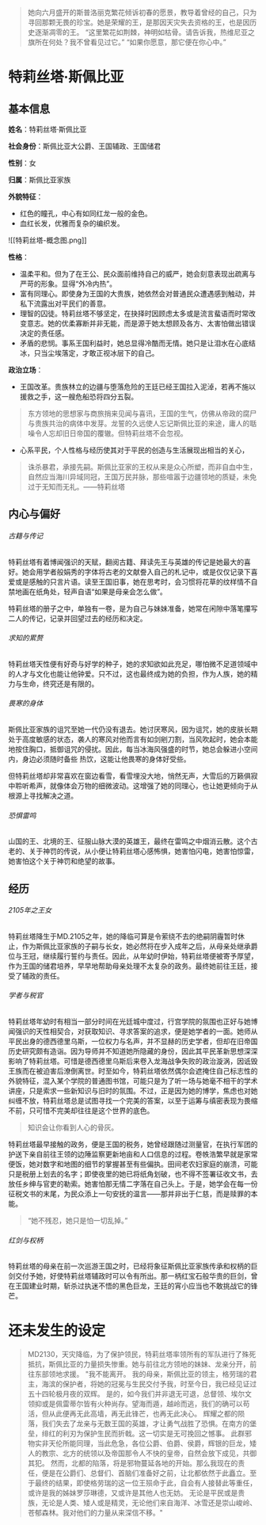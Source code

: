 >她向六月盛开的斯普洛丽克繁花倾诉初春的愿景，教导着曾经的自己，只为寻回那颗无畏的珍宝。她是荣耀的王，是那因天灾失去资格的王，也是因历史逐渐凋零的王。
>“这里繁花如荆棘，神明如枯骨。请告诉我，热维尼亚之旗所在何处？我不曾看见过它。”
>“如果你愿意，那它便在你心中。”
# 特莉丝塔·斯佩比亚
## 基本信息
**姓名**：特莉丝塔·斯佩比亚

**社会身份**：斯佩比亚大公爵、王国辅政、王国储君

**性别**：女

**归属**：斯佩比亚家族

**外貌特征**：
- 红色的瞳孔，中心有如同红龙一般的金色。
- 血红长发，优雅而复杂的编织发。

![[特莉丝塔-概念图.png]]

**性格**：
- 温柔平和。但为了在王公、民众面前维持自己的威严，她会刻意表现出疏离与严苛的形象。显得“外冷内热”。
- 富有同理心。即使身为王国的大贵族，她依然会对普通民众遭遇感到触动，并私下流露出对平民们的善意。
- 理智的囚徒。特莉丝塔不够坚定，在抉择时因顾虑太多或是流言蜚语而时常改变意志。她的优柔寡断并非无能，而是源于她太想顾及各方、太害怕做出错误决定的责任感。
- 矛盾的悲悯。事系王国利益时，她总显得冷酷而无情。她只是让泪水在心底结冰，只当尘埃落定，才敢正视冰层下的自己。

**政治立场**：
- 王国改革。贵族林立的边疆与堕落危险的王廷已经王国拉入泥淖，若再不施以援救之手，这一艘危船恐将四分五裂。
>东方领地的思想家与商旅捎来见闻与喜讯，王国的生气，仿佛从帝政的腐尸与贵族共治的病体中发芽。龙誓的久远使人忘记斯佩比亚的来途，庸人的聒噪令人忘却旧日帝国的覆辙。但特莉丝塔不会忽视。
- 心系平民，个人性格与经历使其对于平民的创造与生活展现出相当的关心， 
>诛杀暴君，承接先嗣。斯佩比亚家的王权从来是众心所塑，而非自血中生，自然应当海川异域同冠，王国万民并脉，那些喧嚣于边疆领地的质疑，未免过于无知而无礼。——特莉丝塔

## 内心与偏好
###### 古籍与传记
特莉丝塔有着博闻强识的天赋，翻阅古籍、拜读先王与英雄的传记是她最大的喜好。她会用学者般娟秀的字体将古老的文献誊入自己的札记中，或是仅仅记录下喜爱或是感触的只言片语。读至王国旧事，她在思考时，会习惯将花草的纹样情不自禁地画在纸角处，轻声自语“如果是母亲会怎么做”。

特莉丝塔的册子之中，单独有一卷，是为自己与妹妹准备，她常在闲隙中落笔攥写二人的传记，记录并回望过去的经历和决定。
###### 求知的累赘
特莉丝塔天性便有好奇与好学的种子，她的求知欲如此充足，哪怕微不足道领域中的人才与文化也能让他钟爱。只不过，这也最终成为她的负担，作为人族，她的精力与生命，终究还是有限的。
###### 畏寒的身体
斯佩比亚家族的诅咒至她一代仍没有退去。她讨厌寒风，因为诅咒，她的皮肤长期处于高度敏感的状态，袭人的寒风对他而言有如剑剜刀割，当风吹起时，她会本能地按住胸口，抵御诅咒的侵扰。因此，每当冰海风强盛的时节，她总会躲进小空间内，身边必须随时备些 热饮，这能让他畏寒的身体好受些。

但特莉丝塔却非常喜欢在窗边看雪，看雪埋没大地，悄然无声，大雪后的万籁俱寂中聆听希声，就像体会万物的细微波动。这增强了她的同理心，也让她更倾向于从根源上寻找解决之道。
###### 恐惧雷鸣
山国的王、北境的王、征服山脉大漠的英雄王，最终在雷鸣之中烟消云散。这个古老的、关于神罚的传说，从小便让特莉丝塔心感怖惧，她害怕闪电，她害怕惊雷，她害怕这个关于神罚和绝望的故事。
## 经历
###### 2105年之王女
特莉丝塔降生于MD.2105之年，她的降临可算是令萦绕不去的绝嗣阴霾暂时休止，作为斯佩比亚家族的子嗣与长女，她必然将在步入成年之后，从母亲处继承爵位与王冠，继续履行誓约与责任。因此，从年幼时伊始，特莉丝塔便被寄予厚望，作为王国的储君培养，早早地帮助母亲处理不太复杂的政务。最终她前往王廷，接受了辅政的责任。
###### 学者与税官
特莉丝塔年幼时有相当一部分时间在光廷城中度过，行宫学院的氛围也正好与她博闻强识的天性相契合，对获取知识、寻求答案的追求，便是她学者的一面。她师从平民出身的德西德里乌斯，一位权力与名声，并不显赫的历史学者，但却在旧帝国历史研究颇有造诣。因为导师并不知道她所隐藏的身份，因此其平民革新思想深深影响了特莉丝塔。可惜是德西德里乌斯后来卷入龙海战争失败的政治漩涡，因诋毁王族而在被迫害后潦倒离世。时至如今，特莉丝塔依然偶尔会遮掩住自己标志性的外貌特征，混入某个学院的普通图书馆，可能只是为了听一场与她毫不相干的学术讲座，只是索求一些新知识与旧时的氛围。不过，正是因为她的博学，焦虑也对她纠缠不放，特莉丝塔总是试图寻找一个完美的答案，以至于运筹与缜密表现为畏缩不前，只可惜不完美却往往是这个世界的底色。
>知识会让你看到人心的骨灰。

特莉丝塔最早接触的政务，便是王国的税务，她曾经跟随过测量官，在执行军团的护送下亲自前往王领的边陲监察更新地亩和人口信息的过程。卷帙浩繁早就是家常便饭，她对数字和地图的细节的掌握甚至有些偏执。田间老农妇家庭的崩溃，可能只是税册上划去的名字；即使夜里的她已将纸角划破，也不得不签署征收文书，去放任乡绅与官吏的勒索。她害怕那无情二字落在自己头上。于是，她学会在每一份征税文书的末尾，为民众添上一句安抚的温言——那并非出于仁慈，而是赎罪的本能。
>“她不残忍，她只是怕一切乱掉。”
###### 红剑与权柄
特莉丝塔的母亲在前一次巡游王国之时，已经将象征斯佩比亚家族传承和权柄的巨剑交付予她，好使特莉丝塔辅政时可以令有所出。那一柄红宝石般华贵的巨剑，曾在王国建业时期，斩杀过执迷不悟的黑色巨龙，王廷的宵小应当也不敢挑战它的锋芒。
# 还未发生的设定
>MD2130，天灾降临，为了保护领民，特莉丝塔率领所有的军队进行了殊死抵抗，斯佩比亚的力量损失惨重。她与前往北方领地的妹妹、龙亲分开，前往东部领地求援。
>"我不能离开。
>我的母亲，斯佩比亚的领主，格劳瑞的君主，海滨的保护者，将她的冠冕与生民交付予我，时至今日，我已经见证过五十四轮极月夜的双辉。
>是的，如今我们并非退无可退，总督领、埃尔文领抑或是佩雷蒂尔皆有火种尚存。望海而遁，越岭而逃，我们的确可以苟活，但从此便再无此高墙，再无此锋芒，也再无此决心。
>辉耀之都的陨落，我们失去了龙亲与无数王国的英雄，才让勇气战胜了恐惧。在南方的堡垒，绯红的利刃为保护生民而折戟。这一切实是无可挽回之憾事。
>此群邪物实非天伦所能同理，当此危急，各位公爵、伯爵、侯爵，辉银的巨龙，矮人的教宗、北方的统领以及帝国那令人不快的皇帝，自然会放下成见，共御其犯。
>然而，北都的陷落，将是邪物蔓延各地的开始。那么我现在的责任，便是在公爵们、总督们、首脑们准备好之前，让北都依然于此矗立。至于最终的结果，即使格劳瑞的这一位王殒命于此，自会有人接替此等重任，或许是我的姊妹罗莎琳德，又或许是其他人也无妨。
>无论是平民或是贵族，无论是人类、矮人或是精灵，无论他们来自海洋、冰雪还是崇山峻岭、苍郁森林。我对他们的力量从来深信不移。"
